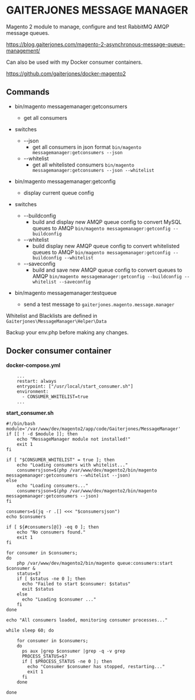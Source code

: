 
# GAITERJONES MESSAGE MANAGER
Magento 2 module to manage, configure and test RabbitMQ AMQP message queues.

https://blog.gaiterjones.com/magento-2-asynchronous-message-queue-management/

Can also be used with my Docker consumer containers.

https://github.com/gaiterjones/docker-magento2


## Commands

 - bin/magento messagemanager:getconsumers
	 - get all consumers
 - switches
	 -  --json
		 - get all consumers in json format `bin/magento messagemanager:getconsumers --json`
	  - --whitelist
		 - get all whitelisted consumers `bin/magento messagemanager:getconsumers --json --whitelist`

 - bin/magento messagemanager:getconfig
	 - display current queue config
 - switches
	 -  --buildconfig
		 - build and display new AMQP queue config to convert MySQL queues to AMQP `bin/magento messagemanager:getconfig --buildconfig`
	  - --whitelist
		 - build display new AMQP queue config to convert whitelisted queues to AMQP `bin/magento messagemanager:getconfig --buildconfig --whitelist`
	  - --saveconfig
		 - build and save new AMQP queue config to convert queues to AMQP `bin/magento messagemanager:getconfig --buildconfig --whitelist --saveconfig`

 - bin/magento messagemanager:testqueue
	 - send a test message to `gaiterjones.magento.message.manager`

Whitelist and Blacklists are defined in `Gaiterjones\MessageManager\Helper\Data`

Backup your env.php before making any changes.

## Docker consumer container
**docker-compose.yml**

        ...
        restart: always
        entrypoint: ["/usr/local/start_consumer.sh"]
        environment:
          - CONSUMER_WHITELIST=true
        ...

**start_consumer.sh**

    #!/bin/bash
    module='/var/www/dev/magento2/app/code/Gaiterjones/MessageManager'
    if [[ ! -d $module ]]; then
        echo "MessageManager module not installed!"
        exit 1
    fi

    if [ "$CONSUMER_WHITELIST" = true ]; then
        echo "Loading consumers with whitelist..."
        consumersjson=$(php /var/www/dev/magento2/bin/magento messagemanager:getconsumers --whitelist --json)
    else
        echo "Loading consumers..."
        consumersjson=$(php /var/www/dev/magento2/bin/magento messagemanager:getconsumers --json)
    fi

    consumers=$(jq -r .[] <<< "$consumersjson")
    echo $consumers

    if [ ${#consumers[@]} -eq 0 ]; then
        echo "No consumers found."
        exit 1
    fi

    for consumer in $consumers;
    do
        php /var/www/dev/magento2/bin/magento queue:consumers:start $consumer &
        status=$?
        if [ $status -ne 0 ]; then
          echo "Failed to start $consumer: $status"
          exit $status
        else
          echo "Loading $consumer ..."
        fi
    done

    echo "All consumers loaded, monitoring consumer processes..."

    while sleep 60; do

    	for consumer in $consumers;
    	do
    	  ps aux |grep $consumer |grep -q -v grep
    	  PROCESS_STATUS=$?
    	  if [ $PROCESS_STATUS -ne 0 ]; then
    		echo "Consumer $consumer has stopped, restarting..."
    		exit 1
    	  fi
    	done

    done
